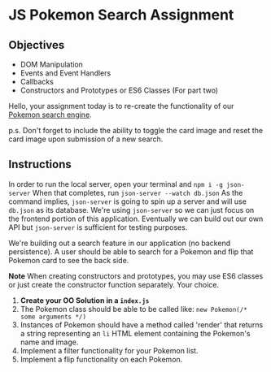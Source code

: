 # JS Pokemon Search Assignment

## Objectives

* DOM Manipulation
* Events and Event Handlers
* Callbacks
* Constructors and Prototypes or ES6 Classes (For part two)

Hello, your assignment today is to re-create the functionality of our [Pokemon search engine](https://pokemon-search.netlify.com/).

p.s. Don't forget to include the ability to toggle the card image and reset the card image upon submission of a new search.

## Instructions

In order to run the local server, open your terminal and `npm i -g json-server`
When that completes, run `json-server --watch db.json`
As the command implies, `json-server` is going to spin up a server and will use `db.json` as its database.
We're using `json-server` so we can just focus on the frontend portion of this application. Eventually we can build out our own API but `json-server` is sufficient for testing purposes.

We're building out a search feature in our application (no backend persistence). A user should be able to search for a Pokemon and flip that Pokemon card to see the back side.

**Note** When creating constructors and prototypes, you may use ES6 classes or just create the constructor function separately. Your choice.

1.  **Create your OO Solution in a `index.js`**
2.  The Pokemon class should be able to be called like: `new Pokemon(/* some arguments */)`
3.  Instances of Pokemon should have a method called 'render' that returns a string representing an `li` HTML element containing the Pokemon's name and image.
4.  Implement a filter functionality for your Pokemon list.
5.  Implement a flip functionality on each Pokemon.
